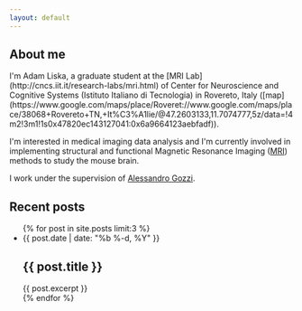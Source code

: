 ```yaml
---
layout: default
---
```


<h2>About me</h2>
I'm Adam Liska, a graduate student at the [MRI
Lab](http://cncs.iit.it/research-labs/mri.html) of Center for Neuroscience and
Cognitive Systems (Istituto Italiano di Tecnologia) in 
Rovereto, Italy 
([map](https://www.google.com/maps/place/Roveret://www.google.com/maps/place/38068+Rovereto+TN,+It%C3%A1lie/@47.2603133,11.7074777,5z/data=!4m2!3m1!1s0x47820ec143127041:0x6a9664123aebfadf)).

I'm interested in medical imaging data analysis and I'm currently 
involved in implementing structural and functional Magnetic Resonance Imaging 
([MRI](http://en.wikipedia.org/wiki/Magnetic_resonance_imaging)) 
methods to study the mouse brain.

I work under the supervision of [Alessandro Gozzi](http://cncs.iit.it/people/iit-unitn/researcher/alessandro-gozzi.html).

<h2>Recent posts</h2>
<ul class="post-list">
    {% for post in site.posts limit:3 %}
        <li>
            <span class="post-meta">{{ post.date | date: "%b %-d, %Y" }}</span>
            <h2>
                {{ post.title }}
            </h2>
            {{ post.excerpt }}
        </li>
    {% endfor %}
</ul>
